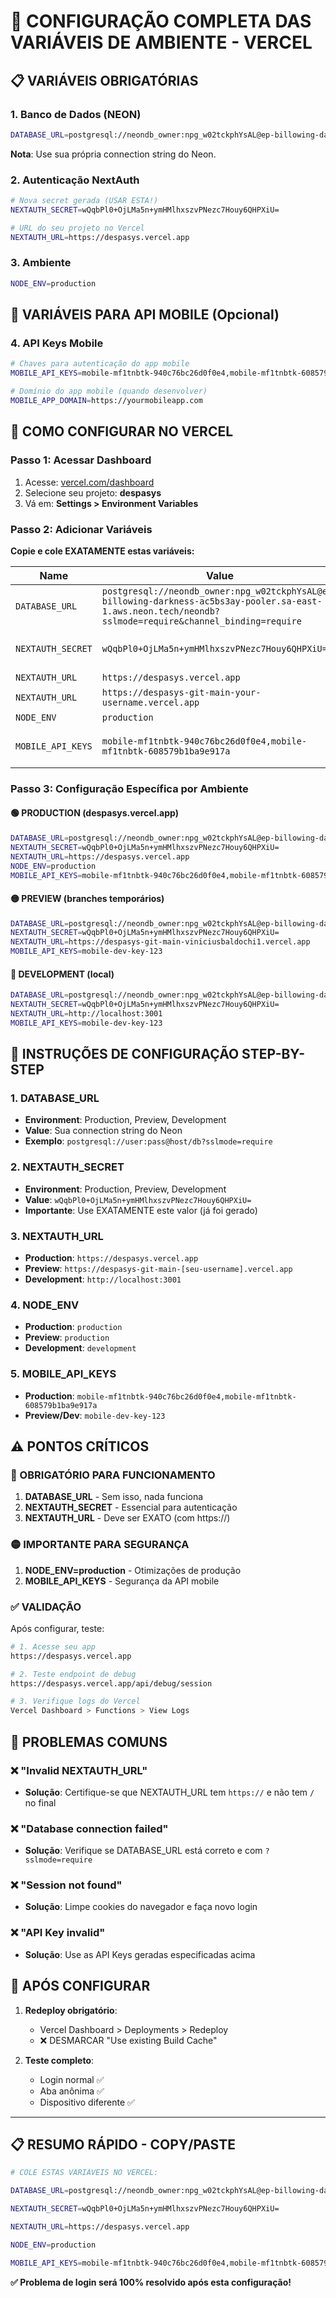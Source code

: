 # 🚀 CONFIGURAÇÃO COMPLETA DAS VARIÁVEIS DE AMBIENTE - VERCEL

## 📋 **VARIÁVEIS OBRIGATÓRIAS**

### **1. Banco de Dados (NEON)**
```bash
DATABASE_URL=postgresql://neondb_owner:npg_w02tckphYsAL@ep-billowing-darkness-ac5bs3ay-pooler.sa-east-1.aws.neon.tech/neondb?sslmode=require&channel_binding=require
```
**Nota**: Use sua própria connection string do Neon.

### **2. Autenticação NextAuth**
```bash
# Nova secret gerada (USAR ESTA!)
NEXTAUTH_SECRET=wQqbPl0+OjLMa5n+ymHMlhxszvPNezc7Houy6QHPXiU=

# URL do seu projeto no Vercel
NEXTAUTH_URL=https://despasys.vercel.app
```

### **3. Ambiente**
```bash
NODE_ENV=production
```

## 📱 **VARIÁVEIS PARA API MOBILE (Opcional)**

### **4. API Keys Mobile**
```bash
# Chaves para autenticação do app mobile
MOBILE_API_KEYS=mobile-mf1tnbtk-940c76bc26d0f0e4,mobile-mf1tnbtk-608579b1ba9e917a,mobile-mf1tnbtk-8f50af150f7ae4a1

# Domínio do app mobile (quando desenvolver)
MOBILE_APP_DOMAIN=https://yourmobileapp.com
```

## 🔧 **COMO CONFIGURAR NO VERCEL**

### **Passo 1: Acessar Dashboard**
1. Acesse: [vercel.com/dashboard](https://vercel.com/dashboard)
2. Selecione seu projeto: **despasys**
3. Vá em: **Settings > Environment Variables**

### **Passo 2: Adicionar Variáveis**

**Copie e cole EXATAMENTE estas variáveis:**

| **Name** | **Value** | **Environment** |
|----------|-----------|-----------------|
| `DATABASE_URL` | `postgresql://neondb_owner:npg_w02tckphYsAL@ep-billowing-darkness-ac5bs3ay-pooler.sa-east-1.aws.neon.tech/neondb?sslmode=require&channel_binding=require` | Production, Preview, Development |
| `NEXTAUTH_SECRET` | `wQqbPl0+OjLMa5n+ymHMlhxszvPNezc7Houy6QHPXiU=` | Production, Preview, Development |
| `NEXTAUTH_URL` | `https://despasys.vercel.app` | Production |
| `NEXTAUTH_URL` | `https://despasys-git-main-your-username.vercel.app` | Preview |
| `NODE_ENV` | `production` | Production |
| `MOBILE_API_KEYS` | `mobile-mf1tnbtk-940c76bc26d0f0e4,mobile-mf1tnbtk-608579b1ba9e917a` | Production, Preview, Development |

### **Passo 3: Configuração Específica por Ambiente**

#### **🟢 PRODUCTION (despasys.vercel.app)**
```bash
DATABASE_URL=postgresql://neondb_owner:npg_w02tckphYsAL@ep-billowing-darkness-ac5bs3ay-pooler.sa-east-1.aws.neon.tech/neondb?sslmode=require&channel_binding=require
NEXTAUTH_SECRET=wQqbPl0+OjLMa5n+ymHMlhxszvPNezc7Houy6QHPXiU=
NEXTAUTH_URL=https://despasys.vercel.app
NODE_ENV=production
MOBILE_API_KEYS=mobile-mf1tnbtk-940c76bc26d0f0e4,mobile-mf1tnbtk-608579b1ba9e917a
```

#### **🟡 PREVIEW (branches temporários)**
```bash
DATABASE_URL=postgresql://neondb_owner:npg_w02tckphYsAL@ep-billowing-darkness-ac5bs3ay-pooler.sa-east-1.aws.neon.tech/neondb?sslmode=require&channel_binding=require
NEXTAUTH_SECRET=wQqbPl0+OjLMa5n+ymHMlhxszvPNezc7Houy6QHPXiU=
NEXTAUTH_URL=https://despasys-git-main-viniciusbaldochi1.vercel.app
MOBILE_API_KEYS=mobile-dev-key-123
```

#### **🔵 DEVELOPMENT (local)**
```bash
DATABASE_URL=postgresql://neondb_owner:npg_w02tckphYsAL@ep-billowing-darkness-ac5bs3ay-pooler.sa-east-1.aws.neon.tech/neondb?sslmode=require&channel_binding=require
NEXTAUTH_SECRET=wQqbPl0+OjLMa5n+ymHMlhxszvPNezc7Houy6QHPXiU=
NEXTAUTH_URL=http://localhost:3001
MOBILE_API_KEYS=mobile-dev-key-123
```

## 🎯 **INSTRUÇÕES DE CONFIGURAÇÃO STEP-BY-STEP**

### **1. DATABASE_URL**
- **Environment**: Production, Preview, Development
- **Value**: Sua connection string do Neon
- **Exemplo**: `postgresql://user:pass@host/db?sslmode=require`

### **2. NEXTAUTH_SECRET**
- **Environment**: Production, Preview, Development  
- **Value**: `wQqbPl0+OjLMa5n+ymHMlhxszvPNezc7Houy6QHPXiU=`
- **Importante**: Use EXATAMENTE este valor (já foi gerado)

### **3. NEXTAUTH_URL** 
- **Production**: `https://despasys.vercel.app`
- **Preview**: `https://despasys-git-main-[seu-username].vercel.app`
- **Development**: `http://localhost:3001`

### **4. NODE_ENV**
- **Production**: `production`
- **Preview**: `production`
- **Development**: `development`

### **5. MOBILE_API_KEYS**
- **Production**: `mobile-mf1tnbtk-940c76bc26d0f0e4,mobile-mf1tnbtk-608579b1ba9e917a`
- **Preview/Dev**: `mobile-dev-key-123`

## ⚠️ **PONTOS CRÍTICOS**

### **🔴 OBRIGATÓRIO PARA FUNCIONAMENTO**
1. **DATABASE_URL** - Sem isso, nada funciona
2. **NEXTAUTH_SECRET** - Essencial para autenticação
3. **NEXTAUTH_URL** - Deve ser EXATO (com https://)

### **🟡 IMPORTANTE PARA SEGURANÇA**
1. **NODE_ENV=production** - Otimizações de produção
2. **MOBILE_API_KEYS** - Segurança da API mobile

### **✅ VALIDAÇÃO**
Após configurar, teste:
```bash
# 1. Acesse seu app
https://despasys.vercel.app

# 2. Teste endpoint de debug
https://despasys.vercel.app/api/debug/session

# 3. Verifique logs do Vercel
Vercel Dashboard > Functions > View Logs
```

## 🚨 **PROBLEMAS COMUNS**

### **❌ "Invalid NEXTAUTH_URL"**
- **Solução**: Certifique-se que NEXTAUTH_URL tem `https://` e não tem `/` no final

### **❌ "Database connection failed"**
- **Solução**: Verifique se DATABASE_URL está correto e com `?sslmode=require`

### **❌ "Session not found"**
- **Solução**: Limpe cookies do navegador e faça novo login

### **❌ "API Key invalid"**
- **Solução**: Use as API Keys geradas especificadas acima

## 🔄 **APÓS CONFIGURAR**

1. **Redeploy obrigatório**: 
   - Vercel Dashboard > Deployments > Redeploy
   - ❌ DESMARCAR "Use existing Build Cache"

2. **Teste completo**:
   - Login normal ✅
   - Aba anônima ✅
   - Dispositivo diferente ✅

---

## 📋 **RESUMO RÁPIDO - COPY/PASTE**

```bash
# COLE ESTAS VARIÁVEIS NO VERCEL:

DATABASE_URL=postgresql://neondb_owner:npg_w02tckphYsAL@ep-billowing-darkness-ac5bs3ay-pooler.sa-east-1.aws.neon.tech/neondb?sslmode=require&channel_binding=require

NEXTAUTH_SECRET=wQqbPl0+OjLMa5n+ymHMlhxszvPNezc7Houy6QHPXiU=

NEXTAUTH_URL=https://despasys.vercel.app

NODE_ENV=production

MOBILE_API_KEYS=mobile-mf1tnbtk-940c76bc26d0f0e4,mobile-mf1tnbtk-608579b1ba9e917a
```

**✅ Problema de login será 100% resolvido após esta configuração!**
